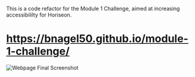 This is a code refactor for the Module 1 Challenge, aimed at increasing accessibililty for Horiseon.

# https://bnagel50.github.io/module-1-challenge/

![Webpage Final Screenshot](https://user-images.githubusercontent.com/103770530/165873366-e69ede53-1543-475d-ab01-4c8cb65c7feb.png)
